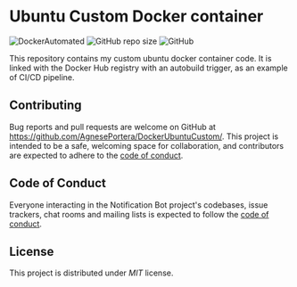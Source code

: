 # Ubuntu Custom Docker container
![DockerAutomated](https://img.shields.io/badge/Docker%20build-automated-orange)
![GitHub repo size](https://img.shields.io/github/repo-size/AgnesePortera/DockerUbuntuCustom)
![GitHub](https://img.shields.io/github/license/AgnesePortera/DockerUbuntuCustom?style=plastic)

This repository contains my custom ubuntu docker container code.
It is linked with the Docker Hub registry with an autobuild trigger, as an example of CI/CD pipeline.

## Contributing

Bug reports and pull requests are welcome on GitHub at https://github.com/AgnesePortera/DockerUbuntuCustom/.
This project is intended to be a safe, welcoming space for collaboration, and contributors are expected to adhere to the
[code of conduct](https://github.com/AgnesePortera/DockerUbuntuCustom/blob/master/CODE_OF_CONDUCT.md).

## Code of Conduct

Everyone interacting in the Notification Bot project's codebases, issue trackers, chat rooms and mailing lists is
expected to follow
the [code of conduct](https://github.com/AgnesePortera/DockerUbuntuCustom/blob/master/CODE_OF_CONDUCT.md).

## License

This project is distributed under _MIT_ license.

